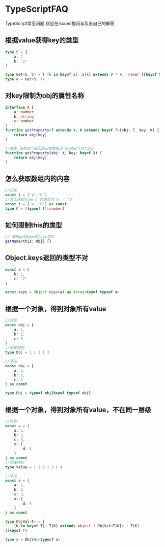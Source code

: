 # TypeScriptFAQ
TypeScript常见问题 欢迎在Issues提问与写出自己的解答

## 根据value获得key的类型
```ts
type S = {
    a: 1
    b: '2'
}

type Get<S, V> = { [k in keyof S]: S[k] extends V ? k : never }[keyof S]
type a = Get<S, 1>
```
## 对key限制为obj的属性名称
```ts
interface X {
    a: number
    b: string
    c: number
}
function getProperty<T extends X, K extends keyof T>(obj: T, key: K) {
    return obj[key]
}

//或者 注意这个返回值只能推断出 number|string
function getProperty(obj: X, key: keyof X) {
    return obj[key]
}
```
## 怎么获取数组内的内容
```ts
//比如
const t = ['a','b']
//怎么得到type c 的类型为'a' | 'b'
const t = ['a','b'] as const
type C = (typeof t)[number]
```
## 如何限制this的类型
```ts
// 限制getName的this类型
getName(this: Obj) {}
```
## Object.keys返回的类型不对
```ts
const a = {
    b: 1,
    c: '2'
}

const keys = Object.keys(a) as Array<keyof typeof a>
```
## 根据一个对象，得到对象所有value
```ts
//现有 
const obj = {
    a: 1,
    b: 2,
    c: 3
}
//想要得到
type Obj = 1 | 2 | 3

//写法
const obj = {
    a: 1,
    b: 2,
    c: 3
} as const

type Obj = typeof obj[keyof typeof obj]
```
## 根据一个对象，得到对象所有value，不在同一层级
```ts
//现有
const a = {
    a: 1,
    b: 2,
    c: 3,
    x: {
        d: 4
    }
} as const
//想要得到
type Value = 1 | 2 | 3 | 4

//写法
const a = {
    a: 1,
    b: 2,
    c: 3,
    x: {
        d: 4
    }
} as const

type ObjVal<T> = {
    [K in keyof T]: T[K] extends object ? ObjVal<T[K]> : T[K]
}[keyof T]

type x = ObjVal<typeof a>

``` 